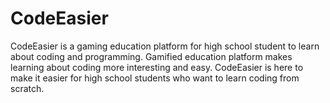 # CodeEasier
 
CodeEasier is a gaming education platform for high school student to learn about coding and programming. Gamified education platform makes learning about coding more interesting and easy. CodeEasier is here to make it easier for high school students who want to learn coding from scratch.